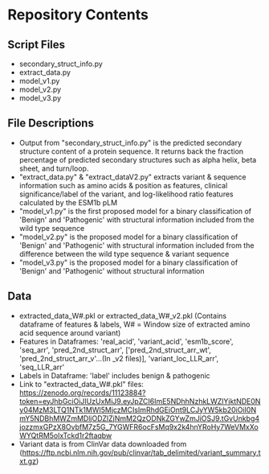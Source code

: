 # Repository Contents
## Script Files
* secondary_struct_info.py
* extract_data.py
* model_v1.py
* model_v2.py
* model_v3.py
## File Descriptions
* Output from "secondary_struct_info.py" is the predicted secondary structure content of a protein sequence. It returns back the fraction percentage of predicted secondary structures such as alpha helix, beta sheet, and turn/loop.
* "extract_data.py" &  "extract_dataV2.py" extracts variant & sequence information such as amino acids & position as features, clinical significance/label of the variant, and log-likelihood ratio features calculated by the ESM1b pLM
* "model_v1.py" is the first proposed model for a binary classification of 'Benign' and 'Pathogenic' with structural information included from the wild type sequence
* "model_v2.py" is the proposed model for a binary classification of 'Benign' and 'Pathogenic' with structural information included from the difference between the wild type sequence & variant sequence
* "model_v3.py" is the proposed model for a binary classification of 'Benign' and 'Pathogenic' without structural information
## Data
* extracted_data_W#.pkl or extracted_data_W#_v2.pkl (Contains dataframe of features & labels, W# = Window size of extracted amino acid sequence around variant)
* Features in Dataframes: 'real_acid', 'variant_acid', 'esm1b_score', 'seq_arr', 'pred_2nd_struct_arr', ['pred_2nd_struct_arr_wt', 'pred_2nd_struct_arr_v'...(In _v2 files)], 'variant_loc_LLR_arr', 'seq_LLR_arr'
* Labels in Dataframe: 'label' includes benign & pathogenic
* Link to "extracted_data_W#.pkl" files: https://zenodo.org/records/11123884?token=eyJhbGciOiJIUzUxMiJ9.eyJpZCI6ImE5NDhhNzhkLWZlYjktNDE0Ny04MzM3LTQ1NTk1MWI5MjczMCIsImRhdGEiOnt9LCJyYW5kb20iOiI0NmY5NDBhMWZmMDljODZlZjNmM2QzODNkZGYwZmJiOSJ9.tGvUnkbg4jozzmxGPzX8OvbfM7z5G_7YGWFR6ocFsMq9x2k4hnYRoHy7WeVMxXoWYQtRM5olxTckd1r2ftaqbw
* Variant data is from ClinVar data downloaded from (https://ftp.ncbi.nlm.nih.gov/pub/clinvar/tab_delimited/variant_summary.txt.gz)

